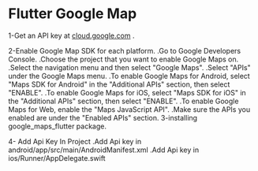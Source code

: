 # Flutter Google Map

1-Get an API key at [cloud.google.com](https://cloud.google.com/maps-platform/) .

2-Enable Google Map SDK for each platform.
    .Go to Google Developers Console.
    .Choose the project that you want to enable Google Maps on.
    .Select the navigation menu and then select "Google Maps".
    .Select "APIs" under the Google Maps menu.
    .To enable Google Maps for Android, select "Maps SDK for Android" in the "Additional APIs" section, then select "ENABLE".
    .To enable Google Maps for iOS, select "Maps SDK for iOS" in the "Additional APIs" section, then select "ENABLE".
    .To enable Google Maps for Web, enable the "Maps JavaScript API".
    .Make sure the APIs you enabled are under the "Enabled APIs" section.
3-installing google_maps_flutter package.

4- Add Api Key In Project
    .Add Api key in android/app/src/main/AndroidManifest.xml
    .Add Api key in ios/Runner/AppDelegate.swift

